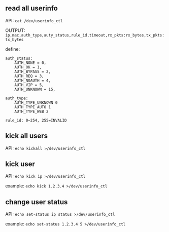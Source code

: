 
## read all userinfo

API: `cat /dev/userinfo_ctl`

OUTPUT: `ip,mac,auth_type,auty_status,rule_id,timeout,rx_pkts:rx_bytes,tx_pkts:tx_bytes`

define:
```
auth_status:
	AUTH_NONE = 0,
	AUTH_OK = 1,
	AUTH_BYPASS = 2,
	AUTH_REQ = 3,
	AUTH_NOAUTH = 4,
	AUTH_VIP = 5,
	AUTH_UNKNOWN = 15,

auth_type:
	AUTH_TYPE_UNKNOWN 0
	AUTH_TYPE_AUTO 1
	AUTH_TYPE_WEB 2

rule_id: 0~254, 255=INVALID
```

## kick all users

API: `echo kickall >/dev/userinfo_ctl`

## kick user

API: `echo kick ip >/dev/userinfo_ctl`

example: `echo kick 1.2.3.4 >/dev/userinfo_ctl`

## change user status

API: `echo set-status ip status >/dev/userinfo_ctl`

example: `echo set-status 1.2.3.4 5 >/dev/userinfo_ctl`
